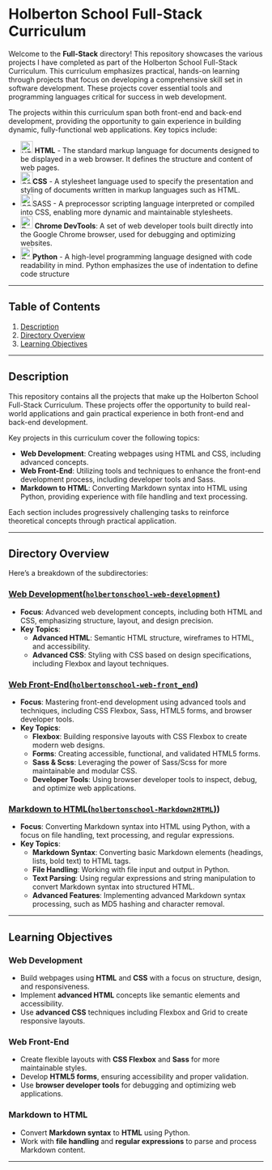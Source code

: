# Holberton School Full-Stack Curriculum

Welcome to the **Full-Stack** directory! This repository showcases the various projects I have completed as part of the Holberton School Full-Stack Curriculum. This curriculum emphasizes practical, hands-on learning through projects that focus on developing a comprehensive skill set in software development. These projects cover essential tools and programming languages critical for success in web development.

The projects within this curriculum span both front-end and back-end development, providing the opportunity to gain experience in building dynamic, fully-functional web applications. Key topics include:

- <img src="https://upload.wikimedia.org/wikipedia/commons/6/61/HTML5_logo_and_wordmark.svg" alt="HTML" height="24"/> **HTML** - The standard markup language for documents designed to be displayed in a web browser. It defines the structure and content of web pages.
-  <img src="https://upload.wikimedia.org/wikipedia/commons/d/d5/CSS3_logo_and_wordmark.svg" alt="CSS" height="24"/>**CSS** - A stylesheet language used to specify the presentation and styling of documents written in markup languages such as HTML.
-  <img src="https://upload.wikimedia.org/wikipedia/commons/9/96/Sass_Logo_Color.svg" alt="CSS" height="24"/>SASS - A preprocessor scripting language interpreted or compiled into CSS, enabling more dynamic and maintainable stylesheets.
- <img src="https://www.google.com/chrome/static/images/chrome-logo.svg" alt="DevTools" height="24"/> **Chrome DevTools**: A set of web developer tools built directly into the Google Chrome browser, used for debugging and optimizing websites.
-  <img src="https://upload.wikimedia.org/wikipedia/commons/c/c3/Python-logo-notext.svg" alt="DevTools" height="24"/>**Python** - A  high-level programming language designed with code readability in mind. Python emphasizes the use of indentation to define code structure

---

## Table of Contents

1. [Description](#description)
2. [Directory Overview](#directory-overview)
3. [Learning Objectives](#learning-objectives)

---

## Description

This repository contains all the projects that make up the Holberton School Full-Stack Curriculum. These projects offer the opportunity to build real-world applications and gain practical experience in both front-end and back-end development.

Key projects in this curriculum cover the following topics:

- **Web Development**: Creating webpages using HTML and CSS, including advanced concepts.
- **Web Front-End**: Utilizing tools and techniques to enhance the front-end development process, including developer tools and Sass.
- **Markdown to HTML**: Converting Markdown syntax into HTML using Python, providing experience with file handling and text processing.

Each section includes progressively challenging tasks to reinforce theoretical concepts through practical application.

---

## Directory Overview

Here’s a breakdown of the subdirectories:

### [Web Development(`holbertonschool-web-development`)](./holbertonschool-web-development)

- **Focus**: Advanced web development concepts, including both HTML and CSS, emphasizing structure, layout, and design precision.
- **Key Topics**:
    - **Advanced HTML**: Semantic HTML structure, wireframes to HTML, and accessibility.
    - **Advanced CSS**: Styling with CSS based on design specifications, including Flexbox and layout techniques.
### [Web Front-End(`holbertonschool-web-front_end`)](./holbertonschool-web-development)

- **Focus**: Mastering front-end development using advanced tools and techniques, including CSS Flexbox, Sass, HTML5 forms, and browser developer tools.
- **Key Topics**:
    - **Flexbox**: Building responsive layouts with CSS Flexbox to create modern web designs.
    - **Forms**: Creating accessible, functional, and validated HTML5 forms.
    - **Sass & Scss**: Leveraging the power of Sass/Scss for more maintainable and modular CSS.
    - **Developer Tools**: Using browser developer tools to inspect, debug, and optimize web applications.

### [Markdown to HTML(`holbertonschool-Markdown2HTML`)](https://github.com/clementroume/holbertonschool-Markdown2HTML/tree/58cfd3be9550058e2ab4fccea7c0e46d6df5f49e))

- **Focus**: Converting Markdown syntax into HTML using Python, with a focus on file handling, text processing, and regular expressions.
- **Key Topics**:
    - **Markdown Syntax**: Converting basic Markdown elements (headings, lists, bold text) to HTML tags.
    - **File Handling**: Working with file input and output in Python.
    - **Text Parsing**: Using regular expressions and string manipulation to convert Markdown syntax into structured HTML.
    - **Advanced Features**: Implementing advanced Markdown syntax processing, such as MD5 hashing and character removal.

---

## Learning Objectives

### **Web Development**

- Build webpages using **HTML** and **CSS** with a focus on structure, design, and responsiveness.
- Implement **advanced HTML** concepts like semantic elements and accessibility.
- Use **advanced CSS** techniques including Flexbox and Grid to create responsive layouts.

### **Web Front-End**

- Create flexible layouts with **CSS Flexbox** and **Sass** for more maintainable styles.
- Develop **HTML5 forms**, ensuring accessibility and proper validation.
- Use **browser developer tools** for debugging and optimizing web applications.

### **Markdown to HTML**

- Convert **Markdown syntax** to **HTML** using Python.
- Work with **file handling** and **regular expressions** to parse and process Markdown content.

---
